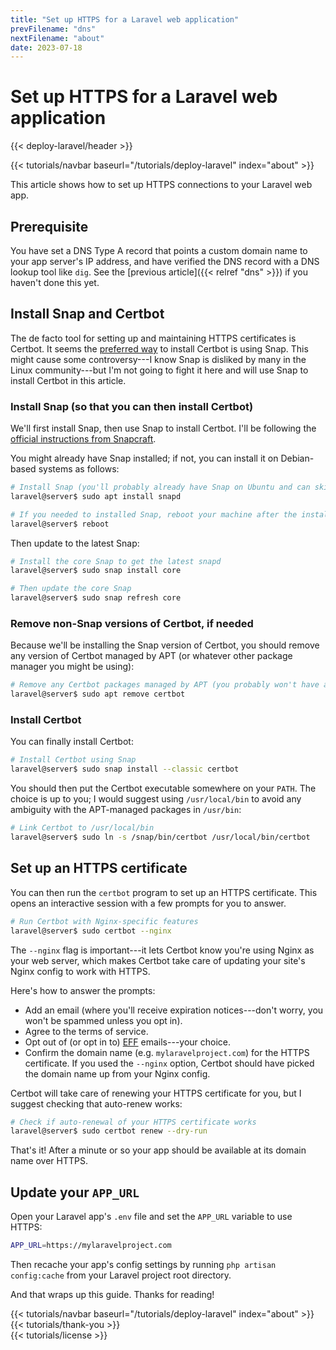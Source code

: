 ```yaml
---
title: "Set up HTTPS for a Laravel web application"
prevFilename: "dns"
nextFilename: "about"
date: 2023-07-18
---
```


# Set up HTTPS for a Laravel web application

{{< deploy-laravel/header >}}
<div class="mt-4 mb-10">
{{< tutorials/navbar baseurl="/tutorials/deploy-laravel" index="about" >}}
</div>

This article shows how to set up HTTPS connections to your Laravel web app.

## Prerequisite

You have set a DNS Type A record that points a custom domain name to your app server's IP address, and have verified the DNS record with a DNS lookup tool like `dig`.
See the [previous article]({{< relref "dns" >}}) if you haven't done this yet.

## Install Snap and Certbot

The de facto tool for setting up and maintaining HTTPS certificates is Certbot.
It seems the [preferred way](https://certbot.eff.org/instructions) to install Certbot is using Snap.
This might cause some controversy---I know Snap is disliked by many in the Linux community---but I'm not going to fight it here and will use Snap to install Certbot in this article.

### Install Snap (so that you can then install Certbot)

We'll first install Snap, then use Snap to install Certbot.
I'll be following the [official instructions from Snapcraft](https://snapcraft.io/docs/installing-snapd).

You might already have Snap installed; if not, you can install it on Debian-based systems as follows:

```bash
# Install Snap (you'll probably already have Snap on Ubuntu and can skip this step.)
laravel@server$ sudo apt install snapd

# If you needed to installed Snap, reboot your machine after the installation.
laravel@server$ reboot
```

Then update to the latest Snap:

```bash
# Install the core Snap to get the latest snapd
laravel@server$ sudo snap install core

# Then update the core Snap
laravel@server$ sudo snap refresh core
```

### Remove non-Snap versions of Certbot, if needed

Because we'll be installing the Snap version of Certbot, you should remove any version of Certbot managed by APT (or whatever other package manager you might be using):

```bash
# Remove any Certbot packages managed by APT (you probably won't have any)
laravel@server$ sudo apt remove certbot
```

### Install Certbot

You can finally install Certbot:

```bash
# Install Certbot using Snap
laravel@server$ sudo snap install --classic certbot
```

You should then put the Certbot executable somewhere on your `PATH`.
The choice is up to you; I would suggest using `/usr/local/bin` to avoid any ambiguity with the APT-managed packages in `/usr/bin`:

```bash
# Link Certbot to /usr/local/bin
laravel@server$ sudo ln -s /snap/bin/certbot /usr/local/bin/certbot
```

## Set up an HTTPS certificate

You can then run the `certbot` program to set up an HTTPS certificate.
This opens an interactive session with a few prompts for you to answer.

```bash
# Run Certbot with Nginx-specific features
laravel@server$ sudo certbot --nginx
```

The `--nginx` flag is important---it lets Certbot know you're using Nginx as your web server, which makes Certbot take care of updating your site's Nginx config to work with HTTPS.

Here's how to answer the prompts:

- Add an email (where you'll receive expiration notices---don't worry, you won't be spammed unless you opt in).
- Agree to the terms of service.
- Opt out of (or opt in to) [EFF](https://en.wikipedia.org/wiki/Electronic_Frontier_Foundation) emails---your choice.
- Confirm the domain name (e.g. `mylaravelproject.com`) for the HTTPS certificate.
  If you used the `--nginx` option, Certbot should have picked the domain name up from your Nginx config.

Certbot will take care of renewing your HTTPS certificate for you, but I suggest checking that auto-renew works:

```bash
# Check if auto-renewal of your HTTPS certificate works
laravel@server$ sudo certbot renew --dry-run
```

That's it!
After a minute or so your app should be available at its domain name over HTTPS.

## Update your `APP_URL`

Open your Laravel app's `.env` file and set the `APP_URL` variable to use HTTPS:

```bash
APP_URL=https://mylaravelproject.com
```

Then recache your app's config settings by running `php artisan config:cache` from your Laravel project root directory.

And that wraps up this guide. Thanks for reading!

<div class="mt-8">
{{< tutorials/navbar baseurl="/tutorials/deploy-laravel" index="about" >}}
</div>

<div class="mt-8">
{{< tutorials/thank-you >}}
<div>

<div class="mt-6">
{{< tutorials/license >}}
<div>

